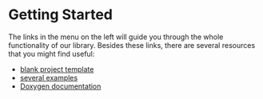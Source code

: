# Getting Started

The links in the menu on the left will guide you through the whole functionality of our
library. Besides these links, there are several resources that you might find
useful:

- [blank project
template](https://github.com/RoboticsBrno/Logic_library/tree/main/examples/_TEMPLATE)
- [several
examples](https://github.com/RoboticsBrno/Logic_library/tree/main/examples)
- [Doxygen documentation](https://roboticsbrno.github.io/Logic_library/)
